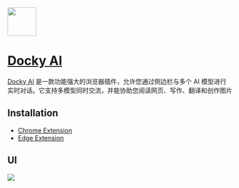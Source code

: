 <img src="http://cdn.docky.ai/assets/logo-with-text.svg" height="64" /> 

# [Docky AI](https://docky.ai)

[Docky AI](https://docky.ai) 是一款功能强大的浏览器插件，允许您通过侧边栏与多个 AI 模型进行实时对话。它支持多模型同时交流，并能协助您阅读网页、写作、翻译和创作图片

## Installation
* [Chrome Extension](https://chromewebstore.google.com/detail/miaadkeokbokhcgfndeofmfffhpchfne)
* [Edge Extension](https://microsoftedge.microsoft.com/addons/detail/ifdhjlggobhfembihfpdogflohcdhdhl)

## UI
<img src="http://cdn.docky.ai/assets/snapshot.png" /> 
